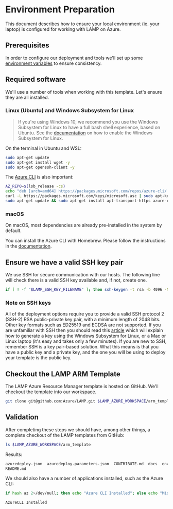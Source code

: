 # Environment Preparation

This document describes how to ensure your local environment (ie. your laptop) is configured for working with LAMP  on Azure.

## Prerequisites

In order to configure our deployment and tools we'll set up some [environment variables](./Environment-Variables.md) to ensure consistency.

## Required software

We'll use a number of tools when working with this template. Let's
ensure they are all installed.

### Linux (Ubuntu) and Windows Subsystem for Linux

> If you're using Windows 10, we recommend you use the Windows Subsystem for Linux to have a full bash shell experience, based on Ubuntu. See the [documentation](https://docs.microsoft.com/en-us/windows/wsl/install-win10) on how to enable the Windows Subsystem for Linux.

On the terminal in Ubuntu and WSL:

```sh
sudo apt-get update
sudo apt-get install wget -y
sudo apt-get openssh-client -y
```

The [Azure CLI](https://docs.microsoft.com/en-us/cli/azure/install-azure-cli-apt?view=azure-cli-latest) is also important:

```sh
AZ_REPO=$(lsb_release -cs)
echo "deb [arch=amd64] https://packages.microsoft.com/repos/azure-cli/ $AZ_REPO main" | sudo tee /etc/apt/sources.list.d/azure-cli.list
curl -L https://packages.microsoft.com/keys/microsoft.asc | sudo apt-key add -
sudo apt-get update && sudo apt-get install apt-transport-https azure-cli
```

### macOS

On macOS, most dependencies are already pre-installed in the system by default.

You can install the Azure CLI with Homebrew. Please follow the instructions in the [documentation](https://docs.microsoft.com/en-us/cli/azure/install-azure-cli-macos?view=azure-cli-latest).

## Ensure we have a valid SSH key pair

We use SSH for secure communication with our hosts. The following line
will check there is a valid SSH key available and, if not, create one.

```sh
if [ ! -f "$LAMP_SSH_KEY_FILENAME" ]; then ssh-keygen -t rsa -b 4096 -N "" -f $LAMP_SSH_KEY_FILENAME; fi
```

### Note on SSH keys

All of the deployment options require you to provide a valid SSH protocol 2 (SSH-2) RSA public-private key pair, with a minimum length of 2048 bits. Other key formats such as ED25519 and ECDSA are not supported. If you are unfamiliar with SSH then you should read this [article](https://docs.microsoft.com/en-us/azure/virtual-machines/linux/mac-create-ssh-keys) which will explain how to generate a key using the Windows Subsystem for Linux, or a Mac or Linux laptop (it's easy and takes only a few minutes). If you are new to SSH, remember SSH is a key pair-based solution. What this means is that you have a public key and a private key, and the one you will be using to deploy your template is the public key.

## Checkout the LAMP ARM Template

The LAMP Azure Resource Manager template is hosted on GitHub. We'll
checkout the template into our workspace.

```sh
git clone git@github.com:Azure/LAMP.git $LAMP_AZURE_WORKSPACE/arm_template
```

## Validation

After completing these steps we should have, among other things, a complete checkout of the LAMP templates from GitHub:

```sh
ls $LAMP_AZURE_WORKSPACE/arm_template
```

Results:

```expected_similarity=0.4
azuredeploy.json  azuredeploy.parameters.json  CONTRIBUTE.md  docs  env.json  etc  images  LICENSE  LICENSE-DOCS  metadata.json  nested
README.md
```

We should also have a number of applications installed, such as the Azure CLI:

```sh
if hash az 2>/dev/null; then echo "Azure CLI Installed"; else echo "Missing dependency: Azure CLI"; fi
```

```text
AzureCLI Installed
```
